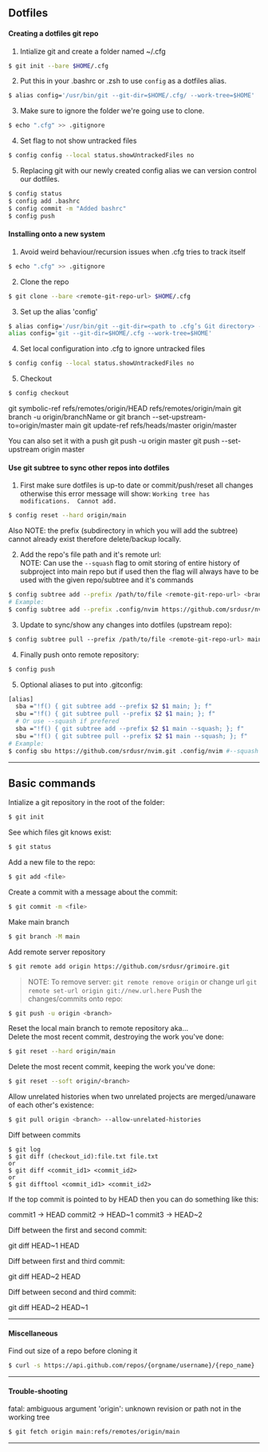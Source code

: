## Dotfiles
#### Creating a dotfiles git repo  
  1. Intialize git and create a folder named ~/.cfg
  ```bash
  $ git init --bare $HOME/.cfg
  ```
  2. Put this in your .bashrc or .zsh to use `config` as a dotfiles alias.  
  ```bash
  $ alias config='/usr/bin/git --git-dir=$HOME/.cfg/ --work-tree=$HOME'
  ```

  
  3. Make sure to ignore the folder we're going use to clone.  
  ```bash
  $ echo ".cfg" >> .gitignore
  ```
  4. Set flag to not show untracked files  
  ```bash
  $ config config --local status.showUntrackedFiles no
  ```
  5. Replacing git with our newly created config alias we can version control our
    dotfiles.
  ```bash
  $ config status
  $ config add .bashrc
  $ config commit -m "Added bashrc"
  $ config push
  ```
#### Installing onto a new system  
  1. Avoid weird behaviour/recursion issues when .cfg tries to track itself  
  ```bash
  $ echo ".cfg" >> .gitignore
  ```
  2. Clone the repo
  ```bash
  $ git clone --bare <remote-git-repo-url> $HOME/.cfg
  ```
  3. Set up the alias 'config'  
  ```bash
  $ alias config='/usr/bin/git --git-dir=<path to .cfg’s Git directory> --work-tree=$HOME'
  alias config='git --git-dir=$HOME/.cfg --work-tree=$HOME'
  ```
  4. Set local configuration into .cfg to ignore untracked files  
  ```bash
  $ config config --local status.showUntrackedFiles no
  ```
  5. Checkout  
  ```bash
  $ config checkout
  ```
git symbolic-ref refs/remotes/origin/HEAD refs/remotes/origin/main
git branch -u origin/branchName
or
git branch --set-upstream-to=origin/master main
git update-ref refs/heads/master origin/master

You can also set it with a push
git push -u origin master
git push --set-upstream origin master
#### Use git subtree to sync other repos into dotfiles  
  1. First make sure dotfiles is up-to date or commit/push/reset all changes
  otherwise this error message will show:  `Working tree has modifications.  Cannot add.`  
  ```bash
  $ config reset --hard origin/main
  ```
  Also NOTE: the prefix (subdirectory in which you will add the subtree) cannot already exist therefore delete/backup locally.


  2. Add the repo's file path and it's remote url:  
NOTE: Can use the `--squash` flag to omit storing of entire history of subproject into main repo but if used then the flag will always have to be used with the given repo/subtree and it's commands
  ```bash  
  $ config subtree add --prefix /path/to/file <remote-git-repo-url> <branch>  
  # Example:  
  $ config subtree add --prefix .config/nvim https://github.com/srdusr/nvim.git main --squash  
  ```  
  

  3. Update to sync/show any changes into dotfiles (upstream repo):  
  ```bash
  $ config subtree pull --prefix /path/to/file <remote-git-repo-url> main  
  ```

  4. Finally push onto remote repository:  
  ```bash  
  $ config push  
  ```
  5. Optional aliases to put into .gitconfig:  
  ```bash  
  [alias]   
    sba ="!f() { git subtree add --prefix $2 $1 main; }; f"  
    sbu ="!f() { git subtree pull --prefix $2 $1 main; }; f"  
    # Or use --squash if prefered
    sba ="!f() { git subtree add --prefix $2 $1 main --squash; }; f"  
    sbu ="!f() { git subtree pull --prefix $2 $1 main --squash; }; f"  
  # Example:  
  $ config sbu https://github.com/srdusr/nvim.git .config/nvim #--squash  
  ```

- - -

## Basic commands
Intialize a git repository in the root of the folder:
```bash
$ git init
```
See which files git knows exist:
```bash
$ git status
```
Add a new file to the repo:
```bash
$ git add <file>
```
Create a commit with a message about the commit:
```bash
$ git commit -m <file>
```
Make main branch
```bash
$ git branch -M main
```
Add remote server repository
```bash
$ git remote add origin https://github.com/srdusr/grimoire.git
```
> NOTE: To remove server: `git remote remove origin` or change url `git remote set-url origin git://new.url.here`
Push the changes/commits onto repo:
```bash
$ git push -u origin <branch>
```
Reset the local main branch to remote repository aka...  
Delete the most recent commit, destroying the work you've done:
```bash
$ git reset --hard origin/main
```
Delete the most recent commit, keeping the work you've done:
```bash
$ git reset --soft origin/<branch>
```
Allow unrelated histories when two unrelated projects are merged/unaware of each
other's existence:
```bash
$ git pull origin <branch> --allow-unrelated-histories
```
Diff between commits
```
$ git log
$ git diff (checkout_id):file.txt file.txt
or
$ git diff <commit_id1> <commit_id2>
or
$ git difftool <commit_id1> <commit_id2>

```


If the top commit is pointed to by HEAD then you can do something like this:

commit1 -> HEAD
commit2 -> HEAD~1
commit3 -> HEAD~2

Diff between the first and second commit:

git diff HEAD~1 HEAD

Diff between first and third commit:

git diff HEAD~2 HEAD

Diff between second and third commit:

git diff HEAD~2 HEAD~1
- - -
#### Miscellaneous
Find out size of a repo before cloning it  
```bash
$ curl -s https://api.github.com/repos/{orgname/username}/{repo_name} | jq '.size' | numfmt --to=iec --from-unit=1024

```
---
#### Trouble-shooting
fatal: ambiguous argument 'origin': unknown revision or path not in the working tree  
```bash
$ git fetch origin main:refs/remotes/origin/main  
```

---
